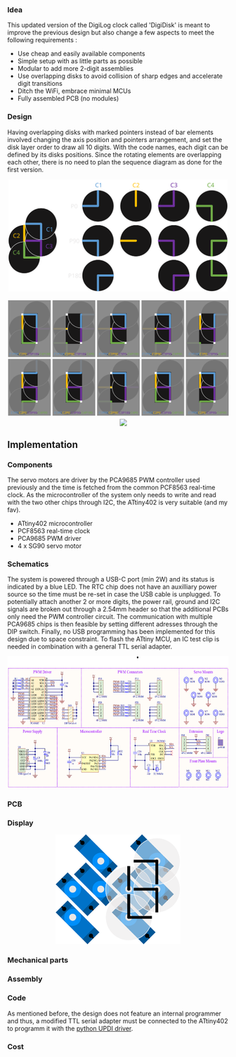 ### Idea
This updated version of the DigiLog clock called 'DigiDisk' is meant to improve the previous design but also change a few aspects to meet the following requirements :

+ Use cheap and easily available components
+ Simple setup with as little parts as possible
+ Modular to add more 2-digit assemblies
+ Use overlapping disks to avoid collision of sharp edges and accelerate digit transitions
+ Ditch the WiFi, embrace minimal MCUs
+ Fully assembled PCB (no modules)

### Design
Having overlapping disks with marked pointers instead of bar elements involved changing the axis position and pointers arrangement, and set the disk layer order to draw all 10 digits. With the code names, each digit can be defined by its disks positions. Since the rotating elements are overlapping each other, there is no need to plan the sequence diagram as done for the first version. 

<p align="center">
  <img src="images/positions.svg" width="500" /> <br/><br/>
  <img align="middle" src="images/digits.svg" width="600" />
  &nbsp;&nbsp;&nbsp;&nbsp;&nbsp;
  <img align="middle" src="images/digidisk-animation.gif" width="200" />
</p>

## Implementation
### Components
The servo motors are driver by the PCA9685 PWM controller used previously and the time is fetched from the common PCF8563 real-time clock. As the microcontroller of the system only needs to write and read with the two other chips through I2C, the ATtiny402 is very suitable (and my fav). 

+ ATtiny402 microcontroller
+ PCF8563 real-time clock
+ PCA9685 PWM driver
+ 4 x SG90 servo motor

### Schematics
The system is powered through a USB-C port (min 2W) and its status is indicated by a blue LED. The RTC chip does not have an auxilliary power source so the time must be re-set in case the USB cable is unplugged. To potentially attach another 2 or more digits, the power rail, ground and I2C signals are broken out through a 2.54mm header so that the additional PCBs only need the PWM controller circuit. The communication with multiple PCA9685 chips is then feasible by setting different adresses through the DIP switch. Finally, no USB programming has been implemented for this design due to space constraint. To flash the ATtiny MCU, an IC test clip is needed in combination with a general TTL serial adapter.

<p align="center">
  <img src="images/schematics.png" height="300" />
</p>

### PCB

### Display


<p align="center">
  <img src="images/servo-arragement.svg" height="250" />
</p>

### Mechanical parts




### Assembly

### Code
As mentioned before, the design does not feature an internal programmer and thus, a modified TTL serial adapter must be connected to the ATtiny402 to programm it with the [python UPDI driver](https://github.com/mraardvark/pyupdi).


### Cost



